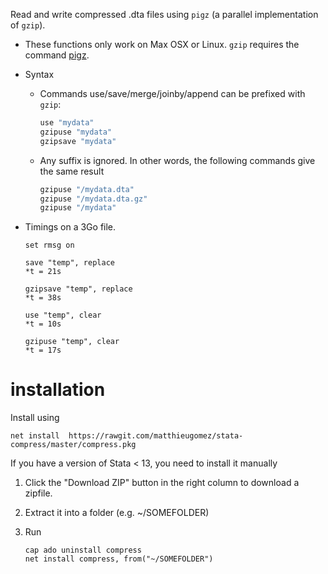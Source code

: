 Read and write compressed .dta files using `pigz` (a parallel implementation of `gzip`). 


- These functions only work on Max OSX or Linux.  `gzip` requires the command [pigz](http://zlib.net/pigz/). 

- Syntax

	- Commands use/save/merge/joinby/append can be prefixed with `gzip`:

		```R
		use "mydata"
		gzipuse "mydata"
		gzipsave "mydata"
		```

	- Any suffix is ignored. In other words, the following commands give the same result
	
		```R
		gzipuse "/mydata.dta"
		gzipuse "/mydata.dta.gz"
		gzipuse "/mydata"
		```

-  Timings on a 3Go file.

	```
	set rmsg on

	save "temp", replace
	*t = 21s

	gzipsave "temp", replace
	*t = 38s

	use "temp", clear
	*t = 10s

	gzipuse "temp", clear
	*t = 17s
	```

# installation

Install using 

```
net install  https://rawgit.com/matthieugomez/stata-compress/master/compress.pkg
```

If you have a version of Stata < 13, you need to install it manually

1. Click the "Download ZIP" button in the right column to download a zipfile. 
2. Extract it into a folder (e.g. ~/SOMEFOLDER)
3. Run

	```
	cap ado uninstall compress
	net install compress, from("~/SOMEFOLDER")
	```